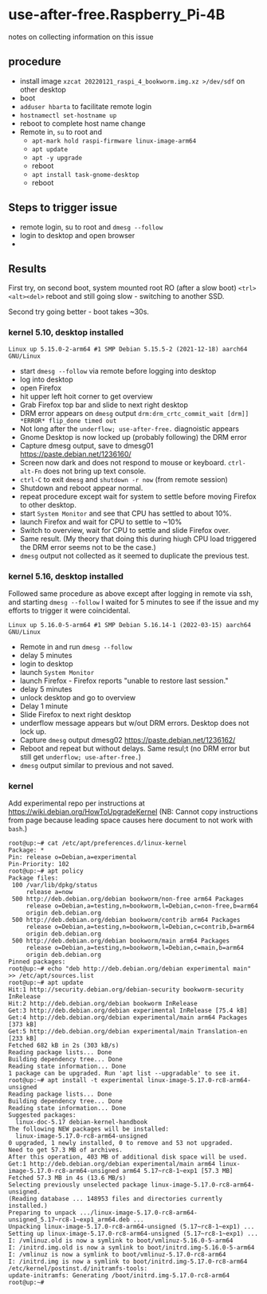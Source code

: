 # use-after-free.Raspberry_Pi-4B

notes on collecting information on this issue

## procedure

* install image `xzcat 20220121_raspi_4_bookworm.img.xz >/dev/sdf` on other desktop
* boot
* `adduser hbarta` to facilitate remote login
* `hostnamectl set-hostname up`
* reboot to complete host name change
* Remote in, `su` to root and
    * `apt-mark hold raspi-firmware linux-image-arm64`
    * `apt update`
    * `apt -y upgrade`
    * reboot
    * `apt install task-gnome-desktop`
    * reboot

## Steps to trigger issue

* remote login, su to root and `dmesg --follow`
* login to desktop and open browser
* 


## Results

First try, on second boot, system mounted root RO (after a slow boot) `<trl><alt><del>` reboot and still going slow - switching to another SSD.

Second try going better - boot takes  ~30s.

### kernel 5.10, desktop installed

```text
Linux up 5.15.0-2-arm64 #1 SMP Debian 5.15.5-2 (2021-12-18) aarch64 GNU/Linux
```

* start `dmesg --follow` via remote before logging into desktop
* log into desktop
* open Firefox
* hit upper left hoit corner to get overview
* Grab Firefox top bar and slide to next right desktop
* DRM error appears on `dmesg` output `drm:drm_crtc_commit_wait [drm]] *ERROR* flip_done timed out`
* Not long after the `underflow; use-after-free.` diagnoistic appears
* Gnome Desktop is now locked up (probably following) the DRM error
* Capture dmesg output, save to dmesg01 <https://paste.debian.net/1236160/>
* Screen now dark and does not respond to mouse or keyboard. `ctrl-alt-Fn` does not bring up text console.
* `ctrl-C` to exit `dmesg` and `shutdown -r now` (from remote session)
* Shutdown and reboot appear normal.
* repeat procedure except wait for system to settle before moving Firefox to other desktop.
* start `System Monitor` and see that CPU has settled to about 10%.
* launch Firefox and wait for CPU to settle to ~10%
* Switch to overview, wait for CPU to settle and slide Firefox over.
* Same result. (My theory that doing this during hiugh CPU load triggered the DRM error seems not to be the case.)
* `dmesg` output not collected as it seemed to duplicate the previous test.

### kernel 5.16, desktop installed

Followed same procedure as above except after logging in remote via ssh, and starting `dmesg --follow` I waited for 5 minutes to see if the issue and my efforts to trigger it were coincidental.

```text
Linux up 5.16.0-5-arm64 #1 SMP Debian 5.16.14-1 (2022-03-15) aarch64 GNU/Linux
```

* Remote in and run `dmesg --follow`
* delay 5 minutes
* login to desktop
* launch `System Monitor`
* launch Firefox - Firefox reports "unable to restore last session."
* delay 5 minutes
* unlock desktop and go to overview
* Delay 1 minute
* Slide Firefox to next right desktop
* underflow message appears but w/out DRM errors. Desktop does not lock up.
* Capture `dmesg` output dmesg02 <https://paste.debian.net/1236162/>
* Reboot and repeat but without delays. Same resul;t (no DRM error but still get `underflow; use-after-free.`)
* `dmesg` output similar to previous and not saved.

### kernel 

Add experimental repo per instructions at <https://wiki.debian.org/HowToUpgradeKernel>
(NB: Cannot copy instructions from page because leading space causes here document to not work with `bash`.)

```text
root@up:~# cat /etc/apt/preferences.d/linux-kernel
Package: *
Pin: release o=Debian,a=experimental
Pin-Priority: 102
root@up:~# apt policy
Package files:
 100 /var/lib/dpkg/status
     release a=now
 500 http://deb.debian.org/debian bookworm/non-free arm64 Packages
     release o=Debian,a=testing,n=bookworm,l=Debian,c=non-free,b=arm64
     origin deb.debian.org
 500 http://deb.debian.org/debian bookworm/contrib arm64 Packages
     release o=Debian,a=testing,n=bookworm,l=Debian,c=contrib,b=arm64
     origin deb.debian.org
 500 http://deb.debian.org/debian bookworm/main arm64 Packages
     release o=Debian,a=testing,n=bookworm,l=Debian,c=main,b=arm64
     origin deb.debian.org
Pinned packages:
root@up:~# echo "deb http://deb.debian.org/debian experimental main" >> /etc/apt/sources.list
root@up:~# apt update
Hit:1 http://security.debian.org/debian-security bookworm-security InRelease         
Hit:2 http://deb.debian.org/debian bookworm InRelease                                
Get:3 http://deb.debian.org/debian experimental InRelease [75.4 kB]
Get:4 http://deb.debian.org/debian experimental/main arm64 Packages [373 kB]
Get:5 http://deb.debian.org/debian experimental/main Translation-en [233 kB]
Fetched 682 kB in 2s (303 kB/s)                               
Reading package lists... Done
Building dependency tree... Done
Reading state information... Done
1 package can be upgraded. Run 'apt list --upgradable' to see it.
root@up:~# apt install -t experimental linux-image-5.17.0-rc8-arm64-unsigned
Reading package lists... Done
Building dependency tree... Done
Reading state information... Done
Suggested packages:
  linux-doc-5.17 debian-kernel-handbook
The following NEW packages will be installed:
  linux-image-5.17.0-rc8-arm64-unsigned
0 upgraded, 1 newly installed, 0 to remove and 53 not upgraded.
Need to get 57.3 MB of archives.
After this operation, 403 MB of additional disk space will be used.
Get:1 http://deb.debian.org/debian experimental/main arm64 linux-image-5.17.0-rc8-arm64-unsigned arm64 5.17~rc8-1~exp1 [57.3 MB]
Fetched 57.3 MB in 4s (13.6 MB/s)                                
Selecting previously unselected package linux-image-5.17.0-rc8-arm64-unsigned.
(Reading database ... 148953 files and directories currently installed.)
Preparing to unpack .../linux-image-5.17.0-rc8-arm64-unsigned_5.17~rc8-1~exp1_arm64.deb ...
Unpacking linux-image-5.17.0-rc8-arm64-unsigned (5.17~rc8-1~exp1) ...
Setting up linux-image-5.17.0-rc8-arm64-unsigned (5.17~rc8-1~exp1) ...
I: /vmlinuz.old is now a symlink to boot/vmlinuz-5.16.0-5-arm64
I: /initrd.img.old is now a symlink to boot/initrd.img-5.16.0-5-arm64
I: /vmlinuz is now a symlink to boot/vmlinuz-5.17.0-rc8-arm64
I: /initrd.img is now a symlink to boot/initrd.img-5.17.0-rc8-arm64
/etc/kernel/postinst.d/initramfs-tools:
update-initramfs: Generating /boot/initrd.img-5.17.0-rc8-arm64
root@up:~# 

